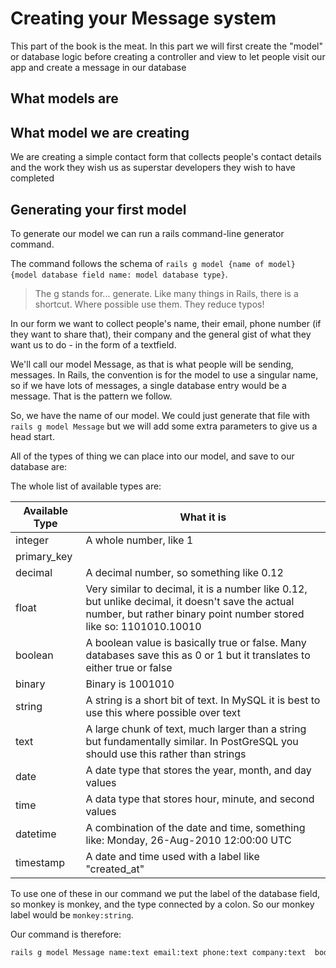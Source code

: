 # Creating your Message system

This part of the book is the meat. In this part we will first create the "model" or database logic before creating a controller and view to let people visit our app and create a message in our database

## What models are

## What model we are creating

We are creating a simple contact form that collects people's contact details and the work they wish us as superstar developers they wish to have completed

## Generating your first model

To generate our model we can run a rails command-line generator command.

The command follows the schema of ```rails g model {name of model} {model database field name: model database type}```.

> The g stands for... generate. Like many things in Rails, there is a shortcut. Where possible use them. They reduce typos!

In our form we want to collect people's name, their email, phone number (if they want to share that), their company and the general gist of what they want us to do - in the form of a textfield.

We'll call our model Message, as that is what people will be sending, messages. In Rails, the convention is for the model to use a singular name, so if we have lots of messages, a single database entry would be a message. That is the pattern we follow.

So, we have the name of our model. We could just generate that file with ```rails g model Message``` but we will add some extra parameters to give us a head start.

All of the types of thing we can place into our model, and save to our database are:

The whole list of available types are:

|Available Type   	|What it is   	|
|---	|---	|
|integer   	|A whole number, like 1 |
|primary_key   	|   	|
|decimal   	|A decimal number, so something like 0.12   	|
|float   	| Very similar to decimal, it is a number like 0.12, but unlike decimal, it doesn't save the actual number, but rather binary point number stored like so: 1101010.10010  	|
|boolean   	|A boolean value is basically true or false. Many databases save this as 0 or 1 but it translates to either true or false   	|
|binary   	|Binary is 1001010   	|
|string   	|A string is a short bit of text. In MySQL it is best to use this where possible over text   	|
|text   	|A large chunk of text, much larger than a string but fundamentally similar. In PostGreSQL you should use this rather than strings   	|
|date   	|A date type that stores the year, month, and day values |
|time   	|A data type that stores hour, minute, and second values|
|datetime   	|A combination of the date and time, something like: Monday, 26-Aug-2010 12:00:00 UTC   	|
|timestamp    |A date and time used with a label like "created_at" |














To use one of these in our command we put the label of the database field, so monkey is monkey, and the type connected by a colon. So our monkey label would be ```monkey:string```.



Our command is therefore:

```sh
rails g model Message name:text email:text phone:text company:text  body:text   
```